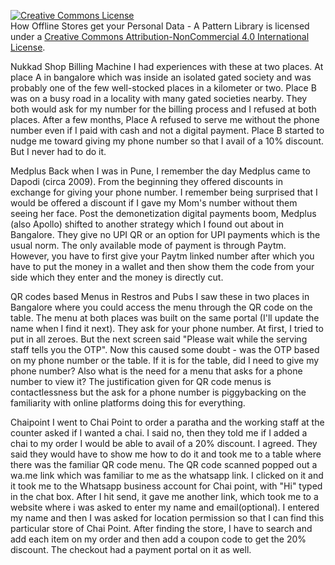 [![Creative Commons License](https://i.creativecommons.org/l/by-nc/4.0/80x15.png)](http://creativecommons.org/licenses/by-nc/4.0/)  
How Offline Stores get your Personal Data - A Pattern Library is licensed under a [Creative Commons Attribution-NonCommercial 4.0 International License](http://creativecommons.org/licenses/by-nc/4.0/).


Nukkad Shop Billing Machine
I had experiences with these at two places. At place A in bangalore which was inside an isolated gated society and was probably one of the few well-stocked places in a kilometer or two. Place B was on a busy road in a locality with many gated societies nearby. 
They both would ask for my number for the billing process and I refused at both places. After a few months, Place A refused to serve me without the phone number even if I paid with cash and not a digital payment. Place B started to nudge me toward giving my phone number so that I avail of a 10% discount. But I never had to do it.

Medplus
Back when I was in Pune, I remember the day Medplus came to Dapodi (circa 2009). From the beginning they offered discounts in exchange for giving your phone number. I remember being surprised that I would be offered a discount if I gave my Mom's number without them seeing her face. Post the demonetization digital payments boom, Medplus (also Apollo) shifted to another strategy which I found out about in Bangalore. They give no UPI QR or an option for UPI payments which is the usual norm. The only available mode of payment is through Paytm. However, you have to first give your Paytm linked number after which you have to put the money in a wallet and then show them the code from your side which they enter and the money is directly cut.

QR codes based Menus in Restros and Pubs
I saw these in two places in Bangalore where you could access the menu through the QR code on the table. The menu at both places was built on the same portal (I'll update the name when I find it next). They ask for your phone number. At first, I tried to put in all zeroes. But the next screen said "Please wait while the serving staff tells you the OTP". Now this caused some doubt - was the OTP based on my phone number or the table. If it is for the table, did I need to give my phone number? Also what is the need for a menu that asks for a phone number to view it? The justification given for QR code menus is contactlessness but the ask for a phone number is piggybacking on the familiarity with online platforms doing this for everything.

Chaipoint
I went to Chai Point to order a paratha and the working staff at the counter asked if I wanted a chai. I said no, then they told me if I added a chai to my order I would be able to avail of a 20% discount. I agreed. They said they would have to show me how to do it and took me to a table where there was the familiar QR code menu. The QR code scanned popped out a wa.me link which was familiar to me as the whatsapp link. I clicked on it and it took me to the Whatsapp business account for Chai point, with "Hi" typed in the chat box. After I hit send, it gave me another link, which took me to a website where i was asked to enter my name and email(optional). I entered my name and then I was asked for location permission so that I can find this particular store of Chai Point. After finding the store, I have to search and add each item on my order and then add a coupon code to get the 20% discount. The checkout had a payment portal on it as well.  